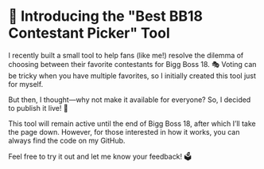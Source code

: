 # 🚀 Introducing the "Best BB18 Contestant Picker" Tool
I recently built a small tool to help fans (like me!) resolve the dilemma of choosing between their favorite contestants for Bigg Boss 18. 🎭 Voting can be tricky when you have multiple favorites, so I initially created this tool just for myself.

But then, I thought—why not make it available for everyone? So, I decided to publish it live! 🌟

This tool will remain active until the end of Bigg Boss 18, after which I’ll take the page down. However, for those interested in how it works, you can always find the code on my GitHub.

Feel free to try it out and let me know your feedback! 🗳️
